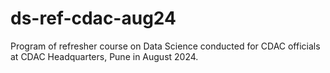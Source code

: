 # ds-ref-cdac-aug24
Program of refresher course on Data Science conducted for CDAC officials at CDAC Headquarters, Pune in August 2024.
